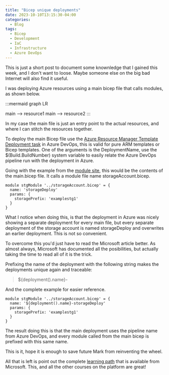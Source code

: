 ```yaml
---
title: "Bicep unique deployments"
date: 2023-10-10T13:15:30-04:00
categories:
  - Blog
tags:
  - Bicep
  - Development
  - IaC
  - Infrastructure
  - Azure DevOps
---
```

This is just a short post to document some knownledge that I gained this week, and I don't want to loose. Maybe someone else on the big bad Internet will also find it useful.

I was deploying Azure resources using a main bicep file that calls modules, as shown below.

:::mermaid
graph LR

main --> resource1
main --> resource2
:::

In my case the main file is just an entry point to the actual resources, and where I can stitch the resources together.

To deploy the main Bicep file use the [Azure Resource Manager Template Deployment task][azdotask] in Azure DevOps, this is valid for pure ARM templates or Bicep templates. One of the arguments is the DeploymentName, use the $(Build.BuildNumber) system variable to easily relate the Azure DevOps pipeline run with the deployment in Azure.

Going with the example from the [module site][bicepModule], this would be the contents of the main.bicep file. It calls a module file name storageAccount.bicep.


```bicep
module stgModule '../storageAccount.bicep' = {
  name: 'storageDeploy'
  params: {
    storagePrefix: 'examplestg1'
  }
}
```

What I notice when doing this, is that the deployment in Azure was nicely showing a separate deployment for every main file, but every separate deployment of the storage account is named storageDeploy and overwrites an earlier deployment. This is not so convenient.

To overcome this you'd just have to read the Microsoft article better. As almost always, Microsoft has documented all the posibilities, but actually taking the time to read all of it is the trick.

Prefixing the name of the deployment with the following string makes the deployments unique again and traceable:

> ${deployment().name}-

And the complete example for easier reference.

```bicep
module stgModule '../storageAccount.bicep' = {
  name: '${deployment().name}-storageDeploy'
  params: {
    storagePrefix: 'examplestg1'
  }
}
```

The result doing this is that the main deployment uses the pipeline name from Azure DevOps, and every module called from the main bicep is prefixed with this same name.

This is it, hope it is enough to save future Mark from reinventing the wheel.

All that is left is point out the complete [learning path][learn] that is available from Microsoft. This, and all the other courses on the platform are great!

[bicepModule]: https://learn.microsoft.com/en-us/azure/azure-resource-manager/bicep/modules
[learn]: https://learn.microsoft.com/en-us/training/paths/fundamentals-bicep/
[azdotask]: https://learn.microsoft.com/en-us/azure/devops/pipelines/tasks/reference/azure-resource-manager-template-deployment-v3?view=azure-pipelines
